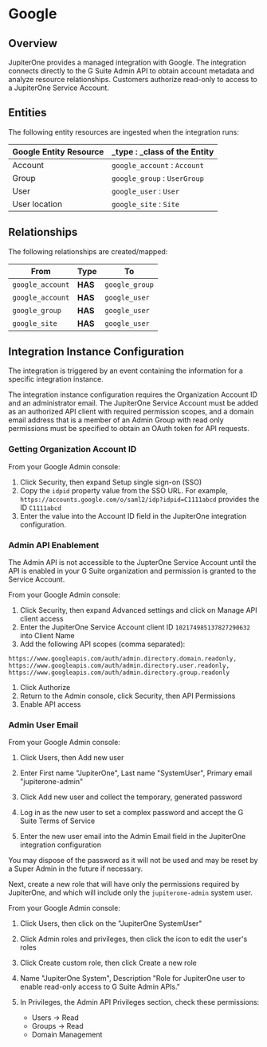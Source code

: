 # Google

## Overview

JupiterOne provides a managed integration with Google. The integration connects
directly to the G Suite Admin API to obtain account metadata and analyze
resource relationships. Customers authorize read-only to access to a JupiterOne
Service Account.

## Entities

The following entity resources are ingested when the integration runs:

| Google Entity Resource | \_type : \_class of the Entity |
| ---------------------- | ------------------------------ |
| Account                | `google_account` : `Account`   |
| Group                  | `google_group` : `UserGroup`   |
| User                   | `google_user` : `User`         |
| User location          | `google_site` : `Site`         |

## Relationships

The following relationships are created/mapped:

| From             | Type    | To             |
| ---------------- | ------- | -------------- |
| `google_account` | **HAS** | `google_group` |
| `google_account` | **HAS** | `google_user`  |
| `google_group`   | **HAS** | `google_user`  |
| `google_site`    | **HAS** | `google_user`  |

## Integration Instance Configuration

The integration is triggered by an event containing the information for a
specific integration instance.

The integration instance configuration requires the Organization Account ID and
an administrator email. The JupiterOne Service Account must be added as an
authorized API client with required permission scopes, and a domain email
address that is a member of an Admin Group with read only permissions must be
specified to obtain an OAuth token for API requests.

### Getting Organization Account ID

From your Google Admin console:

1. Click Security, then expand Setup single sign-on (SSO)
1. Copy the `idpid` property value from the SSO URL. For example,
   `https://accounts.google.com/o/saml2/idp?idpid=C1111abcd` provides the ID
   `C1111abcd`
1. Enter the value into the Account ID field in the JupiterOne integration
   configuration.

### Admin API Enablement

The Admin API is not accessible to the JupterOne Service Account until the API
is enabled in your G Suite organization and permission is granted to the Service
Account.

From your Google Admin console:

1. Click Security, then expand Advanced settings and click on Manage API client
   access
1. Enter the JupiterOne Service Account client ID `102174985137827290632` into
   Client Name
1. Add the following API scopes (comma separated):

```text
https://www.googleapis.com/auth/admin.directory.domain.readonly, https://www.googleapis.com/auth/admin.directory.user.readonly, https://www.googleapis.com/auth/admin.directory.group.readonly
```

1. Click Authorize
1. Return to the Admin console, click Security, then API Permissions
1. Enable API access

### Admin User Email

From your Google Admin console:

1. Click Users, then Add new user

1. Enter First name "JupiterOne", Last name "SystemUser", Primary email
   "jupiterone-admin"

1. Click Add new user and collect the temporary, generated password

1. Log in as the new user to set a complex password and accept the G Suite Terms
   of Service

1. Enter the new user email into the Admin Email field in the JupiterOne
   integration configuration

You may dispose of the password as it will not be used and may be reset by a
Super Admin in the future if necessary.

Next, create a new role that will have only the permissions required by
JupiterOne, and which will include only the `jupiterone-admin` system user.

From your Google Admin console:

1. Click Users, then click on the "JupiterOne SystemUser"

1. Click Admin roles and privileges, then click the icon to edit the user's
   roles

1. Click Create custom role, then click Create a new role

1. Name "JupiterOne System", Description "Role for JupiterOne user to enable
   read-only access to G Suite Admin APIs."

1. In Privileges, the Admin API Privileges section, check these permissions:

   - Users -> Read
   - Groups -> Read
   - Domain Management
